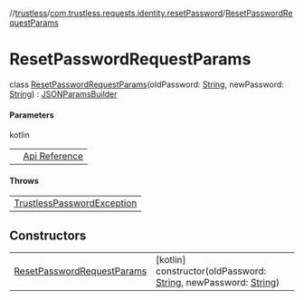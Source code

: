 //[trustless](../../../index.md)/[com.trustless.requests.identity.resetPassword](../index.md)/[ResetPasswordRequestParams](index.md)

# ResetPasswordRequestParams

class [ResetPasswordRequestParams](index.md)(oldPassword: [String](https://kotlinlang.org/api/latest/jvm/stdlib/kotlin/-string/index.html), newPassword: [String](https://kotlinlang.org/api/latest/jvm/stdlib/kotlin/-string/index.html)) : [JSONParamsBuilder](../../com.trustless.params/-j-s-o-n-params-builder/index.md)

#### Parameters

kotlin

| | |
|---|---|
|  | [Api Reference](https://developer.finto.io/docs/apis/identity#/User%20management/Set%20password) |

#### Throws

| |
|---|
| [TrustlessPasswordException](../../com.trustless.exceptions/-trustless-password-exception/index.md) |

## Constructors

| | |
|---|---|
| [ResetPasswordRequestParams](-reset-password-request-params.md) | [kotlin]<br>constructor(oldPassword: [String](https://kotlinlang.org/api/latest/jvm/stdlib/kotlin/-string/index.html), newPassword: [String](https://kotlinlang.org/api/latest/jvm/stdlib/kotlin/-string/index.html)) |
